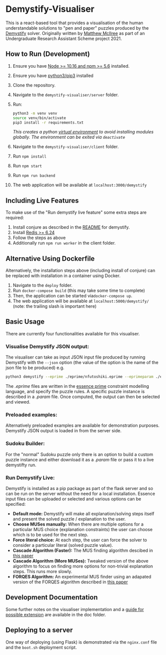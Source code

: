 # Demystify-Visualiser

This is a react-based tool that provides a visualisation of the human understandable solutions to "pen and paper" puzzles produced by the [Demystify](https://github.com/stacs-cp/demystify) solver. Originally written by [Matthew McIlree](https://github.com/mmcilree) as part of an Undergraduate Research Assistant Scheme project 2021. 

## How to Run (Development)

1. Ensure you have [Node >= 10.16 and npm >= 5.6](https://nodejs.org/en/) installed.

2. Ensure you have [python3/pip3](https://realpython.com/installing-python/) installed

3. Clone the repository.

4. Navigate to the `demystify-visualiser/server` folder. 

5. Run:
	```bash
   python3 -m venv venv
   source venv/bin/activate
   pip3 install -r requirements.txt
   ```
	*This creates a python [virtual environment](https://docs.python.org/3/tutorial/venv.html) to avoid installing modules globally. The environment can be exited via `deactivate`*
	
6. Navigate to the `demystify-visualiser/client` folder. 

7. Run `npm install`

8. Run `npm start`

9. Run `npm run backend`

10. The web application will be available at `localhost:3000/demystify` 

## Including Live Features

To make use of the "Run demystify live feature" some extra steps are required:

1. Install conjure as described in the [README](https://github.com/stacs-cp/demystify#readme) for demystify.
2. Install [Redis >= 6.24](https://redis.io/download)
3. Follow the steps as above
4. Additionally run `npm run worker` in the client folder.

## Alternative Using Dockerfile

Alternatively, the installation steps above (including install of conjure) can be replaced with installation in a container using Docker. 

1. Navigate to the `deploy` folder.
2. Run `docker-compose build` (this may take some time to complete)
3. Then, the application can be started via`docker-compose up`.
4. The web application will be available at `localhost:5000/demystify/` (note: the trailing slash is important here)

## Basic Usage

There are currently four functionalities available for this visualiser. 

### Visualise Demystify JSON output:

The visualiser can take as input JSON input file produced by running Demystify with the ``--json`` option (the value of the option is the name of the json file to be produced) e.g.

```bash
python3 demystify --eprime ./eprime/nfutoshiki.eprime --eprimeparam ./eprime/futoshiki/nfutoshiki-1.param --json futoshiki
```

The *.eprime* files are written in the [essence prime]() constraint modelling language, and specify the puzzle rules. A specific puzzle instance is described in a *.param* file. Once computed, the output can then be selected and viewed. 

### Preloaded examples:

Alternatively preloaded examples are available for demonstration purposes. Demystify JSON output is loaded in from the server side.

### Sudoku Builder:

For the "normal" Sudoku puzzle only there is an option to build a custom puzzle instance and either download it as a *.param* file or pass it to a live demystifty run.

### Run Demystify Live:

Demystify is installed as a pip package as part of the flask server and so can be run on the server without the need for a local installation. Essence input files can be uploaded or selected and various options can be specified:

- **Default mode:** Demystify will make all explanation/solving steps itself and present the solved puzzle / explanation to the user.
- **Choose MUSes manually:** When there are multiple options for a particular MUS choice (explanation constraints) the user can choose which is to be used for the next step.
- **Force literal choice:** At each step, the user can force the solver to consider a particular literal (solved puzzle value).
- **Cascade Algorithm (Faster):** The MUS finding algorithm descibed in [this paper](http://ceur-ws.org/Vol-2894/short8.pdf)  
- **Cascade Algorithm (More MUSes):** Tweaked version of the above algorithm to focus on finding more options for non-trivial explanation steps. This runs more slowly.
- **FORQES Algorithm:** An experimental MUS finder using an adapated version of the FORQES algorithm described in [this paper](https://alexeyignatiev.github.io/assets/pdf/iplms-cp15-preprint.pdf)

## Development Documentation

Some further notes on the visualiser implementation and a [guide for possible extension](./doc/Styling_Puzzles.md) are available in the doc folder.

## Deploying to a server

One way of deploying (using Flask) is demonstrated via the `nginx.conf` file and the `boot.sh` deployment script. 

